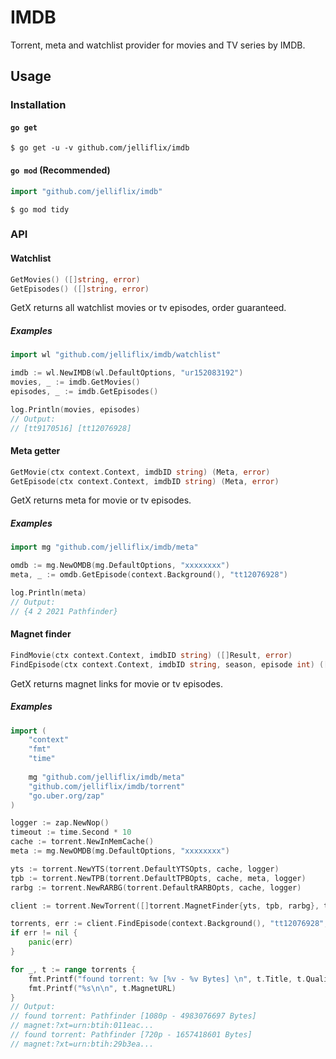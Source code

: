 IMDB
====

Torrent, meta and watchlist provider for movies and TV series by IMDB.

## Usage

### Installation

#### `go get`

```shell
$ go get -u -v github.com/jelliflix/imdb
```

#### `go mod` (Recommended)

```go
import "github.com/jelliflix/imdb"
```

```shell
$ go mod tidy
```

### API

#### Watchlist

```go
GetMovies() ([]string, error)
GetEpisodes() ([]string, error)
```

GetX returns all watchlist movies or tv episodes, order guaranteed.

##### Examples

```go
import wl "github.com/jelliflix/imdb/watchlist"

imdb := wl.NewIMDB(wl.DefaultOptions, "ur152083192")
movies, _ := imdb.GetMovies()
episodes, _ := imdb.GetEpisodes()

log.Println(movies, episodes)
// Output:
// [tt9170516] [tt12076928]
```

#### Meta getter

```go
GetMovie(ctx context.Context, imdbID string) (Meta, error)
GetEpisode(ctx context.Context, imdbID string) (Meta, error)
```

GetX returns meta for movie or tv episodes.

##### Examples

```go
import mg "github.com/jelliflix/imdb/meta"

omdb := mg.NewOMDB(mg.DefaultOptions, "xxxxxxxx")
meta, _ := omdb.GetEpisode(context.Background(), "tt12076928")

log.Println(meta)
// Output:
// {4 2 2021 Pathfinder}
```

#### Magnet finder

```go
FindMovie(ctx context.Context, imdbID string) ([]Result, error)
FindEpisode(ctx context.Context, imdbID string, season, episode int) ([]Result, error)
```

GetX returns magnet links for movie or tv episodes.

##### Examples

```go
import (
    "context"
    "fmt"
    "time"
    
    mg "github.com/jelliflix/imdb/meta"
    "github.com/jelliflix/imdb/torrent"
    "go.uber.org/zap"
)

logger := zap.NewNop()
timeout := time.Second * 10
cache := torrent.NewInMemCache()
meta := mg.NewOMDB(mg.DefaultOptions, "xxxxxxxx")

yts := torrent.NewYTS(torrent.DefaultYTSOpts, cache, logger)
tpb := torrent.NewTPB(torrent.DefaultTPBOpts, cache, meta, logger)
rarbg := torrent.NewRARBG(torrent.DefaultRARBOpts, cache, logger)

client := torrent.NewTorrent([]torrent.MagnetFinder{yts, tpb, rarbg}, timeout, logger)

torrents, err := client.FindEpisode(context.Background(), "tt12076928", 2, 4)
if err != nil {
    panic(err)
}

for _, t := range torrents {
    fmt.Printf("found torrent: %v [%v - %v Bytes] \n", t.Title, t.Quality, t.Size)
    fmt.Printf("%s\n\n", t.MagnetURL)
}
// Output:
// found torrent: Pathfinder [1080p - 4983076697 Bytes] 
// magnet:?xt=urn:btih:011eac...
// found torrent: Pathfinder [720p - 1657418601 Bytes]
// magnet:?xt=urn:btih:29b3ea...
```

